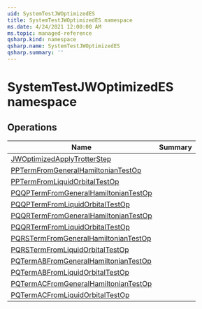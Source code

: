 ```yaml
---
uid: SystemTestJWOptimizedES
title: SystemTestJWOptimizedES namespace
ms.date: 4/24/2021 12:00:00 AM
ms.topic: managed-reference
qsharp.kind: namespace
qsharp.name: SystemTestJWOptimizedES
qsharp.summary: ''
---
```


# SystemTestJWOptimizedES namespace




<!-- summaries -->

## Operations

| Name | Summary |
|------|---------|
|[JWOptimizedApplyTrotterStep](xref:SystemTestJWOptimizedES.JWOptimizedApplyTrotterStep) | |
|[PPTermFromGeneralHamiltonianTestOp](xref:SystemTestJWOptimizedES.PPTermFromGeneralHamiltonianTestOp) | |
|[PPTermFromLiquidOrbitalTestOp](xref:SystemTestJWOptimizedES.PPTermFromLiquidOrbitalTestOp) | |
|[PQQPTermFromGeneralHamiltonianTestOp](xref:SystemTestJWOptimizedES.PQQPTermFromGeneralHamiltonianTestOp) | |
|[PQQPTermFromLiquidOrbitalTestOp](xref:SystemTestJWOptimizedES.PQQPTermFromLiquidOrbitalTestOp) | |
|[PQQRTermFromGeneralHamiltonianTestOp](xref:SystemTestJWOptimizedES.PQQRTermFromGeneralHamiltonianTestOp) | |
|[PQQRTermFromLiquidOrbitalTestOp](xref:SystemTestJWOptimizedES.PQQRTermFromLiquidOrbitalTestOp) | |
|[PQRSTermFromGeneralHamiltonianTestOp](xref:SystemTestJWOptimizedES.PQRSTermFromGeneralHamiltonianTestOp) | |
|[PQRSTermFromLiquidOrbitalTestOp](xref:SystemTestJWOptimizedES.PQRSTermFromLiquidOrbitalTestOp) | |
|[PQTermABFromGeneralHamiltonianTestOp](xref:SystemTestJWOptimizedES.PQTermABFromGeneralHamiltonianTestOp) | |
|[PQTermABFromLiquidOrbitalTestOp](xref:SystemTestJWOptimizedES.PQTermABFromLiquidOrbitalTestOp) | |
|[PQTermACFromGeneralHamiltonianTestOp](xref:SystemTestJWOptimizedES.PQTermACFromGeneralHamiltonianTestOp) | |
|[PQTermACFromLiquidOrbitalTestOp](xref:SystemTestJWOptimizedES.PQTermACFromLiquidOrbitalTestOp) | |


<!-- /summaries -->
